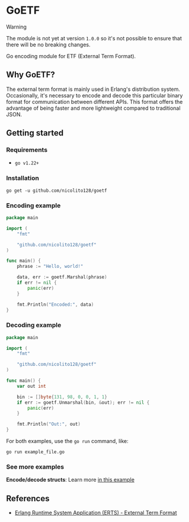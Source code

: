 # GoETF

> [!WARNING]
> The module is not yet at version `1.0.0` so it's not possible to ensure that there will be no breaking changes.

Go encoding module for ETF (External Term Format).

## Why GoETF?
The external term format is mainly used in Erlang's distribution system. Occasionally, it's necessary to encode and decode this particular binary format for communication between different APIs. This format offers the advantage of being faster and more lightweight compared to traditional JSON.

## Getting started

### Requirements

* `go v1.22+`

### Installation

    go get -u github.com/nicolito128/goetf

### Encoding example

```go
package main

import (
	"fmt"

	"github.com/nicolito128/goetf"
)

func main() {
	phrase := "Hello, world!"

	data, err := goetf.Marshal(phrase)
	if err != nil {
		panic(err)
	}

	fmt.Println("Encoded:", data)
}
```

### Decoding example

```go
package main

import (
	"fmt"

	"github.com/nicolito128/goetf"
)

func main() {
	var out int

    bin := []byte{131, 98, 0, 0, 1, 1}
	if err := goetf.Unmarshal(bin, &out); err != nil {
		panic(err)
	}

	fmt.Println("Out:", out)
}
```

For both examples, use the `go run` command, like:

	go run example_file.go

### See more examples

**Encode/decode structs**: Learn more [in this example](./examples/structs/main.go)

## References

* [Erlang Runtime System Application (ERTS) - External Term Format](https://www.erlang.org/doc/apps/erts/erl_ext_dist.html)